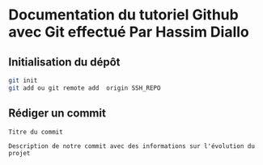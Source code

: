 # Documentation du tutoriel Github avec Git effectué Par Hassim Diallo

## Initialisation du dépôt

```bash
git init
git add ou git remote add  origin SSH_REPO
```

## Rédiger un commit

```
Titre du commit 

Description de notre commit avec des informations sur l'évolution du projet

```


